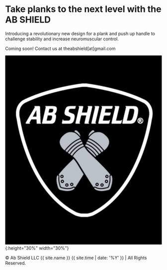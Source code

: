 # Take planks to the next level with the AB SHIELD 

Introducing a revolutionary new design for a plank and push up handle to challenge stability and increase neuromuscular control.

Coming soon! Contact us at theabshield[at]gmail.com

![logo](logo.jpg){:height="30%" width="30%"}

<p>&copy; Ab Shield LLC {{ site.name }} {{ site.time | date: '%Y' }} | All Rights Reserved. </p>